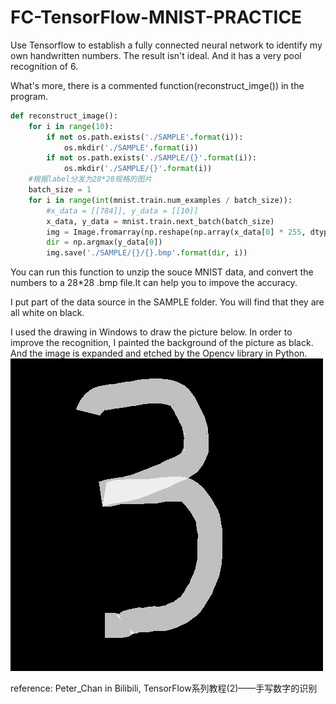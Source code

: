 # FC-TensorFlow-MNIST-PRACTICE
Use Tensorflow to establish a fully connected neural network to identify my own handwritten numbers.
The result isn't ideal. And it has a very pool recognition of 6.

What's more, there is a commented function(reconstruct_imge()) in the program.
```python
def reconstruct_image():
    for i in range(10):
        if not os.path.exists('./SAMPLE'.format(i)):
            os.mkdir('./SAMPLE'.format(i))
        if not os.path.exists('./SAMPLE/{}'.format(i)):
            os.mkdir('./SAMPLE/{}'.format(i))
    #根据label分发为28*28规格的图片
    batch_size = 1
    for i in range(int(mnist.train.num_examples / batch_size)):
        #x_data = [[784]], y_data = [[10]]
        x_data, y_data = mnist.train.next_batch(batch_size)
        img = Image.fromarray(np.reshape(np.array(x_data[0] * 255, dtype = 'uint8'), newshape = (28,28)))#将图片的格式转化成Image能用的格式
        dir = np.argmax(y_data[0])
        img.save('./SAMPLE/{}/{}.bmp'.format(dir, i))
```
You can run this function to unzip the souce MNIST data, and convert the numbers to a 28*28 .bmp file.It can
help you to impove the accuracy.

I put part of the data source in the SAMPLE folder. You will find that they are all white on black.

I used the drawing in Windows to draw the picture below. In order to improve the recognition, I painted the background of the picture as black.
And the image is expanded and etched by the Opencv library in Python.
![3](https://github.com/yukiiwong/FC-TensorFlow-MNIST-PRACTICE/blob/master/1.jpg)

reference: Peter_Chan in Bilibili, TensorFlow系列教程(2)——手写数字的识别
